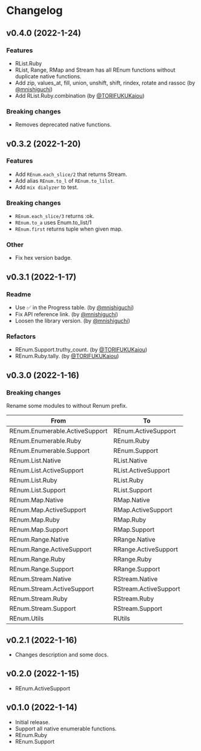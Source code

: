 <!-- @format -->

# Changelog

## v0.4.0 (2022-1-24)

### Features

- RList.Ruby
- RList, Range, RMap and Stream has all REnum functions without duplicate native functions.
- Add zip, values_at, fill, union, unshift, shift, rindex, rotate and rassoc (by [@mnishiguchi](https://github.com/mnishiguchi))
- Add RList.Ruby.combination (by [@TORIFUKUKaiou](https://github.com/mnishiguchi))

### Breaking changes

- Removes deprecated native functions.

## v0.3.2 (2022-1-20)

### Features

- Add `REnum.each_slice/2` that returns Stream.
- Add alias `REnum.to_l` of `REnum.to_lilst`.
- Add `mix dialyzer` to test.

### Breaking changes

- `REnum.each_slice/3` returns :ok.
- `REnum.to_a` uses Enum.to_list/1
- `REnum.first` returns tuple when given map.

### Other

- Fix hex version badge.

## v0.3.1 (2022-1-17)

### Readme

- Use ✅ in the Progress table. (by [@mnishiguchi](https://github.com/mnishiguchi))
- Fix API reference link. (by [@mnishiguchi](https://github.com/mnishiguchi))
- Loosen the library version. (by [@mnishiguchi](https://github.com/mnishiguchi))

### Refactors

- REnum.Support.truthy_count. (by [@TORIFUKUKaiou](https://github.com/TORIFUKUKaiou))
- REnum.Ruby.tally. (by [@TORIFUKUKaiou](https://github.com/TORIFUKUKaiou))

## v0.3.0 (2022-1-16)

### Breaking changes

Rename some modules to without Renum prefix.

| From                           | To                    |
| ------------------------------ | --------------------- |
| REnum.Enumerable.ActiveSupport | REnum.ActiveSupport   |
| REnum.Enumerable.Ruby          | REnum.Ruby            |
| REnum.Enumerable.Support       | REnum.Support         |
| REnum.List.Native              | RList.Native          |
| REnum.List.ActiveSupport       | RList.ActiveSupport   |
| REnum.List.Ruby                | RList.Ruby            |
| REnum.List.Support             | RList.Support         |
| REnum.Map.Native               | RMap.Native           |
| REnum.Map.ActiveSupport        | RMap.ActiveSupport    |
| REnum.Map.Ruby                 | RMap.Ruby             |
| REnum.Map.Support              | RMap.Support          |
| REnum.Range.Native             | RRange.Native         |
| REnum.Range.ActiveSupport      | RRange.ActiveSupport  |
| REnum.Range.Ruby               | RRange.Ruby           |
| REnum.Range.Support            | RRange.Support        |
| REnum.Stream.Native            | RStream.Native        |
| REnum.Stream.ActiveSupport     | RStream.ActiveSupport |
| REnum.Stream.Ruby              | RStream.Ruby          |
| REnum.Stream.Support           | RStream.Support       |
| REnum.Utils                    | RUtils                |

## v0.2.1 (2022-1-16)

- Changes description and some docs.

## v0.2.0 (2022-1-15)

- REnum.ActiveSupport

## v0.1.0 (2022-1-14)

- Initial release.
- Support all native enumerable functions.
- REnum.Ruby
- REnum.Support
